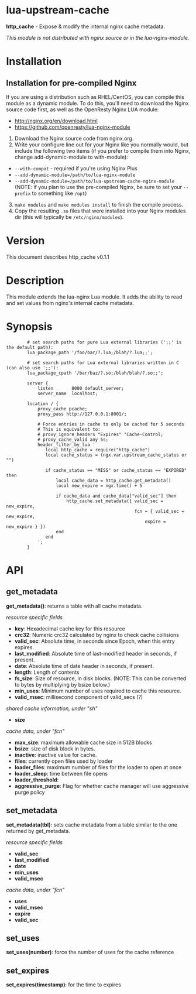 lua-upstream-cache
==================

**http_cache** - Expose & modify the internal nginx cache metadata.

_This module is not distributed with nginx source or in the lua-nginx-module._

Installation
============

Installation for pre-compiled Nginx
-----------------------------------

If you are using a distribution such as RHEL/CentOS, you can compile this
module as a dynamic module. To do this, you'll need to download the Nginx source
code first, as well as the OpenResty Nginx LUA module:

* http://nginx.org/en/download.html
* https://github.com/openresty/lua-nginx-module

1. Download the Nginx source code from nginx.org.
2. Write your configure line out for your Nginx like you normally would, but include
the following two items (if you prefer to compile them into Nginx, change add-dynamic-module
to with-module):
  * `--with-compat` - required if you're using Nginx Plus
  * `--add-dynamic-module=/path/to/lua-nginx-module`
  * `--add-dynamic-module=/path/to/lua-upstream-cache-nginx-module`
(NOTE: if you plan to use the pre-compiled Nginx, be sure to set your `--prefix` to something like `/opt`)
3. `make modules` and `make modules install` to finish the compile process.
4. Copy the resulting `.so` files that were installed into your Nginx modules dir (this will typically be `/etc/nginx/modules`).

Version
=======

This document describes http_cache v0.1.1

Description
===========

This module extends the lua-nginx Lua module. It adds the ability to read
and set values from nginx's internal cache metadata.

Synopsis
========
```
        # set search paths for pure Lua external libraries (';;' is the default path):
        lua_package_path '/foo/bar/?.lua;/blah/?.lua;;';

        # set search paths for Lua external libraries written in C (can also use ';;'):
        lua_package_cpath '/bar/baz/?.so;/blah/blah/?.so;;';

        server {
            listen       8000 default_server;
            server_name  localhost;

        location / {
            proxy_cache pcache;
            proxy_pass http://127.0.0.1:8001/;

            # Force entries in cache to only be cached for 5 seconds
            # This is equivalent to:
            # proxy_ignore_headers "Expires" "Cache-Control;
            # proxy_cache_valid any 5s;
            header_filter_by_lua '
               local http_cache = require("http_cache")
               local cache_status = (ngx.var.upstream_cache_status or "")

               if cache_status == "MISS" or cache_status == "EXPIRED" then
                   local cache_data = http_cache.get_metadata()
                   local new_expire = ngx.time() + 5

                   if cache_data and cache_data["valid_sec"] then
                       http_cache.set_metadata({ valid_sec = new_expire,
                                                 fcn = { valid_sec = new_expire,
                                                     expire = new_expire } })
                   end
               end
            ';
        }
```
API
===

get_metadata
------------
**get_metadata()**: returns a table with all cache metadata.

_resource specific fields_

* **key**: Hexadecimal cache key for this resource
* **crc32**: Numeric crc32 calculated by nginx to check cache collisions
* **valid_sec**: Absolute time, in seconds since Epoch, when this entry expires.
* **last_modified**: Absolute time of last-modified header in seconds, if present.
* **date**: Absolute time of date header in seconds, if present.
* **length**: Length of contents
* **fs_size**: Size of resource, in disk blocks. (NOTE: This can be converted to bytes by multiplying by bsize below.)
* **min_uses**: Minimum number of uses required to cache this resource.
* **valid_msec**: millisecond component of valid_secs (?)

_shared cache information, under "sh"_

* **size**

_cache data, under "fcn"_

* **max_size**: maximum allowable cache size in 512B blocks
* **bsize**: size of disk block in bytes.
* **inactive**: inactive value for cache.
* **files**: currently open files used by loader
* **loader_files**: maximum number of files for the loader to open at once
* **loader_sleep**: time between file opens
* **loader_threshold**:
* **aggressive_purge**: Flag for whether cache manager will use aggressive purge policy

set_metadata
------------
**set_metadata(tbl)**: sets cache metadata from a table similar to the one returned by get_metadata.

_resource specific fields_

* **valid_sec**
* **last_modified**
* **date**
* **min_uses**
* **valid_msec**

_cache data, under "fcn"_

* **uses**
* **valid_msec**
* **expire**
* **valid_sec**

set_uses
--------
**set_uses(number)**: force the number of uses for the cache reference

set_expires
-----------
**set_expires(timestamp)**: for the time to expires
